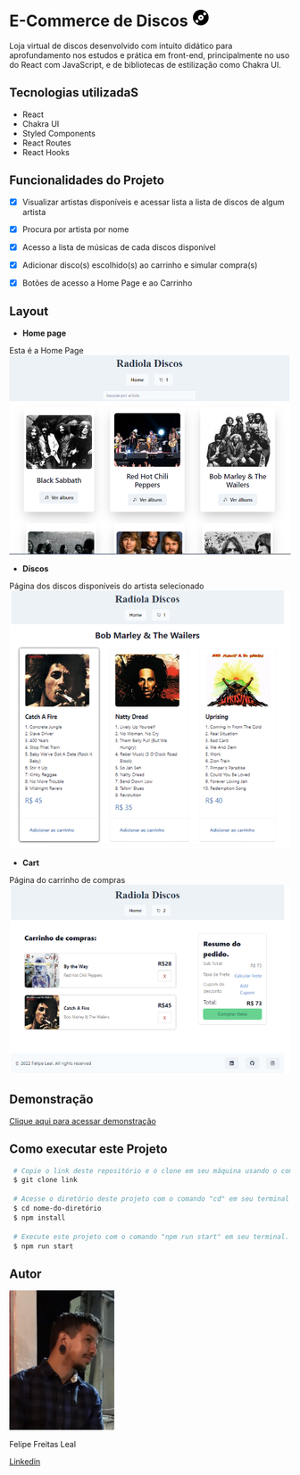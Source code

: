 # **E-Commerce de Discos** ![Discos](./e-commerce/assets/vinil.png)

Loja virtual de discos desenvolvido com intuito didático para aprofundamento nos estudos e prática em front-end, principalmente no uso do React com JavaScript, e de bibliotecas de estilização como Chakra UI.

## **Tecnologias utilizadaS**

 - React
 - Chakra UI
 - Styled Components
 - React Routes
 - React Hooks

## **Funcionalidades do Projeto**
 - [x] Visualizar artistas disponíveis e acessar lista a lista de discos de algum artista
 - [x] Procura por artista por nome
 - [x] Acesso a lista de músicas de cada discos disponível
 - [x] Adicionar disco(s) escolhido(s) ao carrinho e simular compra(s) 
 - [x] Botões de acesso a Home Page e ao Carrinho


## **Layout** 
- **Home page**

Esta é a Home Page
<img src="./e-commerce/assets/homepage-radioa.png" alt="Home Page"/>

- **Discos**

Página dos discos disponíveis do artista selecionado
<img src="./e-commerce/assets/discos.png" alt="Details Page"/>

- **Cart**

Página do carrinho de compras
<img src="./e-commerce/assets/cart.png" alt="Cart Page"/>

## **Demonstração**

[Clique aqui para acessar demonstração](https://ecommerce-discos.surge.sh/)

## **Como executar este Projeto**

```bash
 # Copie o link deste repositório e o clone em seu máquina usando o comando "git clone" em seu terminal.
 $ git clone link

 # Acesse o diretório deste projeto com o comando "cd" em seu terminal e instale as dependências necessárias com o comando "npm install".
 $ cd nome-do-diretório
 $ npm install

 # Execute este projeto com o comando "npm run start" em seu terminal.
 $ npm run start
```

 ## **Autor**

 <img style="height:250px" src="./e-commerce/assets/WhatsApp Image 2023-04-03 at 13.26.01.jpeg" alt="foto autor"/>

 Felipe Freitas Leal
 
 <a href="https://www.linkedin.com/in/felipe-freitas-leal/">Linkedin</a>
